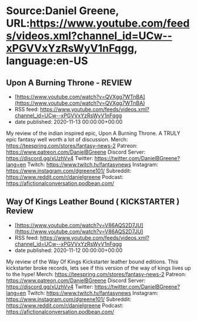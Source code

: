 # Source:Daniel Greene, URL:https://www.youtube.com/feeds/videos.xml?channel_id=UCw--xPGVVxYzRsWyV1nFqgg, language:en-US

## Upon A Burning Throne - REVIEW
 - [https://www.youtube.com/watch?v=QVXgg7WTnBA](https://www.youtube.com/watch?v=QVXgg7WTnBA)
 - RSS feed: https://www.youtube.com/feeds/videos.xml?channel_id=UCw--xPGVVxYzRsWyV1nFqgg
 - date published: 2020-11-13 00:00:00+00:00

My review of the indian inspired epic, Upon A Burning Throne. A TRULY epic fantasy well worth a lot of discussion. 
Merch: https://teespring.com/stores/fantasy-news-2
Patreon: https://www.patreon.com/DanielBGreene
Discord Server: https://discord.gg/xUzhVv4
Twitter: https://twitter.com/DanielBGreene?lang=en
Twitch: https://www.twitch.tv/fantasynews
Instagram: https://www.instagram.com/dgreene101/
Subreddit: https://www.reddit.com/r/danielgreene
Podcast: https://afictionalconversation.podbean.com/

## Way Of Kings Leather Bound ( KICKSTARTER ) Review
 - [https://www.youtube.com/watch?v=V86AQS2D7JU](https://www.youtube.com/watch?v=V86AQS2D7JU)
 - RSS feed: https://www.youtube.com/feeds/videos.xml?channel_id=UCw--xPGVVxYzRsWyV1nFqgg
 - date published: 2020-11-12 00:00:00+00:00

My review of the Way Of Kings Kickstarter leather bound editions. This kickstarter broke records, lets see if this version of the way of kings lives up to the hype! 
Merch: https://teespring.com/stores/fantasy-news-2
Patreon: https://www.patreon.com/DanielBGreene
Discord Server: https://discord.gg/xUzhVv4
Twitter: https://twitter.com/DanielBGreene?lang=en
Twitch: https://www.twitch.tv/fantasynews
Instagram: https://www.instagram.com/dgreene101/
Subreddit: https://www.reddit.com/r/danielgreene
Podcast: https://afictionalconversation.podbean.com/

